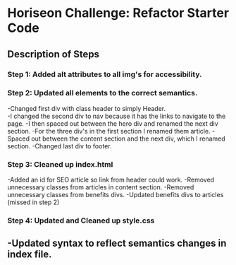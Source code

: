 # Horiseon Challenge: Refactor Starter Code

## Description of Steps

### Step 1: Added alt attributes to all img's for accessibility.

### Step 2: Updated all elements to the correct semantics.
 -Changed first div with class header to simply Header.  
 -I changed the second div to nav because it has the links to navigate to the page. 
 -I then spaced out between the hero div and renamed the next div section.
 -For the three div's in the first section I renamed them article.
 -Spaced out between the content section and the next div, which I renamed section.
 -Changed last div to footer.

### Step 3: Cleaned up index.html
-Added an id for SEO article so link from header could work.
-Removed unnecessary classes from articles in content section.
-Removed unnecessary classes from benefits divs.
-Updated benefits divs to articles (missed in step 2)

### Step 4: Updated and Cleaned up style.css
-Updated syntax to reflect semantics changes in index file.
-

